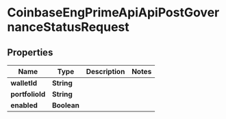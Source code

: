 
# CoinbaseEngPrimeApiApiPostGovernanceStatusRequest

## Properties
Name | Type | Description | Notes
------------ | ------------- | ------------- | -------------
**walletId** | **String** |  | 
**portfolioId** | **String** |  | 
**enabled** | **Boolean** |  | 



